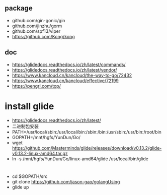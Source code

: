 ## package
- github.com/gin-gonic/gin
- github.com/jinzhu/gorm
- github.com/spf13/viper
- https://github.com/Kong/kong

## doc
- https://glidedocs.readthedocs.io/zh/latest/commands/
- https://glidedocs.readthedocs.io/zh/latest/vendor/
- https://www.kancloud.cn/kancloud/the-way-to-go/72432
- https://www.kancloud.cn/kancloud/effective/72199
- https://pengrl.com/top/


# install glide
* https://glidedocs.readthedocs.io/zh/latest/
* 二进制包安装
* PATH=/usr/local/sbin:/usr/local/bin:/sbin:/bin:/usr/sbin:/usr/bin:/root/bin
* GOPATH=/mnt/hgfs/YunDun/Go/
* wget https://github.com/Masterminds/glide/releases/download/v0.13.2/glide-v0.13.2-linux-amd64.tar.gz
* ln -s /mnt/hgfs/YunDun/Go/linux-amd64/glide /usr/local/bin/glide

# 
- cd $GOPATH/src
- git clone https://github.com/jason-gao/golangUsing
- glide up
        
    
